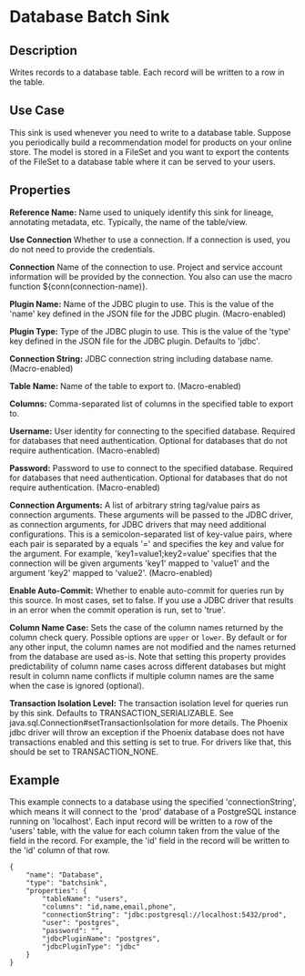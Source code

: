 # Database Batch Sink


Description
-----------
Writes records to a database table. Each record will be written to a row in the table.


Use Case
--------
This sink is used whenever you need to write to a database table.
Suppose you periodically build a recommendation model for products on your online store.
The model is stored in a FileSet and you want to export the contents
of the FileSet to a database table where it can be served to your users.


Properties
----------
**Reference Name:** Name used to uniquely identify this sink for lineage, annotating metadata, etc. 
Typically, the name of the table/view.

**Use Connection** Whether to use a connection. If a connection is used, you do not need to provide the credentials.

**Connection** Name of the connection to use. Project and service account information will be provided by the connection.
You also can use the macro function ${conn(connection-name)}.

**Plugin Name:** Name of the JDBC plugin to use. This is the value of the 'name' key
defined in the JSON file for the JDBC plugin. (Macro-enabled)

**Plugin Type:** Type of the JDBC plugin to use. This is the value of the 'type' key
defined in the JSON file for the JDBC plugin. Defaults to 'jdbc'.

**Connection String:** JDBC connection string including database name. (Macro-enabled)

**Table Name:** Name of the table to export to. (Macro-enabled)

**Columns:** Comma-separated list of columns in the specified table to export to.

**Username:** User identity for connecting to the specified database. Required for databases that need
authentication. Optional for databases that do not require authentication. (Macro-enabled)

**Password:** Password to use to connect to the specified database. Required for databases
that need authentication. Optional for databases that do not require authentication. (Macro-enabled)

**Connection Arguments:** A list of arbitrary string tag/value pairs as connection arguments. These arguments
will be passed to the JDBC driver, as connection arguments, for JDBC drivers that may need additional configurations.
This is a semicolon-separated list of key-value pairs, where each pair is separated by a equals '=' and specifies
the key and value for the argument. For example, 'key1=value1;key2=value' specifies that the connection will be
given arguments 'key1' mapped to 'value1' and the argument 'key2' mapped to 'value2'. (Macro-enabled)

**Enable Auto-Commit:** Whether to enable auto-commit for queries run by this source. In most cases, set to false.
If you use a JDBC driver that results in an error when the commit operation is run, set to 'true'.

**Column Name Case:** Sets the case of the column names returned by the column check query.
Possible options are ``upper`` or ``lower``. By default or for any other input, the column names are not modified and
the names returned from the database are used as-is. Note that setting this property provides predictability
of column name cases across different databases but might result in column name conflicts if multiple column
names are the same when the case is ignored (optional).

**Transaction Isolation Level:** The transaction isolation level for queries run by this sink.
Defaults to TRANSACTION_SERIALIZABLE. See java.sql.Connection#setTransactionIsolation for more details.
The Phoenix jdbc driver will throw an exception if the Phoenix database does not have transactions enabled
and this setting is set to true. For drivers like that, this should be set to TRANSACTION_NONE.

Example
-------
This example connects to a database using the specified 'connectionString', which means
it will connect to the 'prod' database of a PostgreSQL instance running on 'localhost'.
Each input record will be written to a row of the 'users' table, with the value for each
column taken from the value of the field in the record. For example, the 'id' field in
the record will be written to the 'id' column of that row.

    {
        "name": "Database",
        "type": "batchsink",
        "properties": {
            "tableName": "users",
            "columns": "id,name,email,phone",
            "connectionString": "jdbc:postgresql://localhost:5432/prod",
            "user": "postgres",
            "password": "",
            "jdbcPluginName": "postgres",
            "jdbcPluginType": "jdbc"
        }
    }
